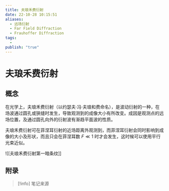 ```yaml
---
title: 夫琅禾费衍射
date: 22-10-28 10:15:51
aliases:
  - 远场衍射
  - Far Field Diffraction
  - Frauhoffer Diffraction
tags:
  - 
publish: "true"
---
```


# 夫琅禾费衍射

## 概念

在光学上，夫琅禾费衍射（以约瑟夫·冯·夫琅和费命名），是波动衍射的一种，在场波通过圆孔或狭缝时发生，导致观测到的成像大小有所改变。成因是观测点的远场位置，及通过圆孔向外的衍射波有渐趋平面波的性质。

夫琅禾费衍射可在菲涅耳衍射的近场距离外观测到，而菲涅耳衍射会同时影响到成像的大小及形状，而且只会在菲涅耳数 $F \ll 1$ 时才会发生，这时候可以使用平行光束近似。

![[夫琅禾费衍射第一暗条纹]]

## 附录

> [!info] 笔记来源
> 

